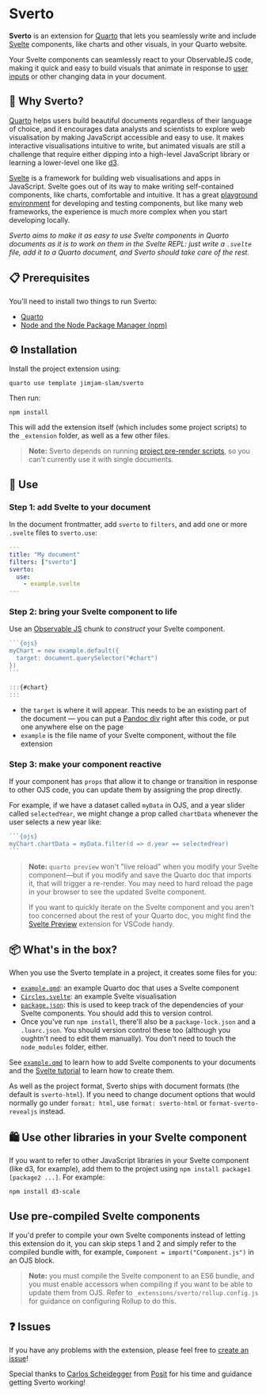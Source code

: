 # Sverto

**Sverto** is an extension for [Quarto](https://quarto.org) that lets you seamlessly write and include [Svelte](https://svelte.dev) components, like charts and other visuals, in your Quarto website.

Your Svelte components can seamlessly react to your ObservableJS code, making it quick and easy to build visuals that animate in response to [user inputs](https://observablehq.com/@observablehq/inputs?collection=@observablehq/inputs) or other changing data in your document.

## 💭 Why Sverto?

[Quarto](https://quarto.org) helps users build beautiful documents regardless of their language of choice, and it encourages data analysts and scientists to explore web visualisation by making JavaScript accessible and easy to use. It makes interactive visualisations intuitive to write, but animated visuals are still a challenge that require either dipping into a high-level JavaScript library or learning a lower-level one like [d3](https://d3js.org).

[Svelte](https://svelte.dev) is a framework for building web visualisations and apps in JavaScript. Svelte goes out of its way to make writing self-contained components, like charts, comfortable and intuitive. It has a great [playground environment](https://svelte.dev/repl/hello-world?version=3.55.1) for developing and testing components, but like many web frameworks, the experience is much more complex when you start developing locally.

_Sverto aims to make it as easy to use Svelte components in Quarto documents as it is to work on them in the Svelte REPL: just write a `.svelte` file, add it to a Quarto document, and Sverto should take care of the rest._

## 📋 Prerequisites

You'll need to install two things to run Sverto:

- [Quarto](https://quarto.org)
- [Node and the Node Package Manager (npm)](https://nodejs.org)

## ⚙️ Installation

Install the project extension using:

```
quarto use template jimjam-slam/sverto
```

Then run:

```
npm install
```

This will add the extension itself (which includes some project scripts) to the `_extension` folder, as well as a few other files.

> **Note:** Sverto depends on running [project pre-render scripts](https://quarto.org/docs/projects/scripts.html#pre-and-post-render), so you can't currently use it with single documents.

## 🎉 Use

### Step 1: add Svelte to your document

In the document frontmatter, add `sverto` to `filters`, and add one or more `.svelte` files to `sverto.use`:

```yaml
---
title: "My document"
filters: ["sverto"]
sverto:
  use:
    - example.svelte
---
```

### Step 2: bring your Svelte component to life

Use an [Observable JS](https://quarto.org/docs/interactive/ojs/) chunk to _construct_ your Svelte component.

````js
```{ojs}
myChart = new example.default({
  target: document.querySelector("#chart")
})
```

:::{#chart}
:::
````

- the `target` is where it will appear. This needs to be an existing part of the document — you can put a [Pandoc div](https://quarto.org/docs/authoring/markdown-basics.html#divs-and-spans) right after this code, or put one anywhere else on the page
- `example` is the file name of your Svelte component, without the file extension

### Step 3: make your component reactive 

If your component has `props` that allow it to change or transition in response to other OJS code, you can update them by assigning the prop directly.

For example, if we have a dataset called `myData` in OJS, and a year slider called `selectedYear`, we might change a prop called `chartData` whenever the user selects a new year like:

````js
```{ojs}
myChart.chartData = myData.filter(d => d.year == selectedYear)
```
````

> **Note:** `quarto preview` won't "live reload" when you modify your Svelte component—but if you modify and save the Quarto doc that imports it, that will trigger a re-render. You may need to hard reload the page in your browser to see the updated Svelte component.
> 
> If you want to quickly iterate on the Svelte component and you aren't too concerned about the rest of your Quarto doc, you might find the [Svelte Preview](https://marketplace.visualstudio.com/items?itemName=RafaelMartinez.svelte-preview) extension for VSCode handy.

## 📦 What's in the box?

When you use the Sverto template in a project, it creates some files for you:

* [`example.qmd`](./example.qmd): an example Quarto doc that uses a Svelte component
* [`Circles.svelte`](./Circles.svelte): an example Svelte visualisation
* [`package.json`](./package.json): this is used to keep track of the dependencies of your Svelte components. You should add this to version control.
* Once you've run `npm install`, there'll also be a `package-lock.json` and a `.luarc.json`. You should version control these too (although you oughtn't need to edit them manually). You don't need to touch the `node_modules` folder, either.

See [`example.qmd`](./example.qmd) to learn how to add Svelte components to your documents and the [Svelte tutorial](https://svelte.dev/tutorial/basics) to learn how to create them.

As well as the project format, Sverto ships with document formats (the default is `sverto-html`). If you need to change document options that would normally go under `format: html`, use `format: sverto-html` or `format-sverto-revealjs` instead.

## 🛍 Use other libraries in your Svelte component

If you want to refer to other JavaScript libraries in your Svelte component (like d3, for example), add them to the project using `npm install package1 [package2 ...]`. For example:

```
npm install d3-scale
```

## Use pre-compiled Svelte components

If you'd prefer to compile your own Svelte components instead of letting this extension do it, you can skip steps 1 and 2 and simply refer to the compiled bundle with, for example, `Component = import("Component.js")` in an OJS block.

> **Note:** you must compile the Svelte component to an ES6 bundle, and you must enable accessors when compiling if you want to be able to update them from OJS. Refer to `_extensions/sverto/rollup.config.js` for guidance on configuring Rollup to do this.

## ❓ Issues

If you have any problems with the extension, please feel free to [create an issue](https://github.com/jimjam-slam/sverto)!

Special thanks to [Carlos Scheidegger](https://github.com/cscheid) from [Posit](https://posit.co) for his time and guidance getting Sverto working!

